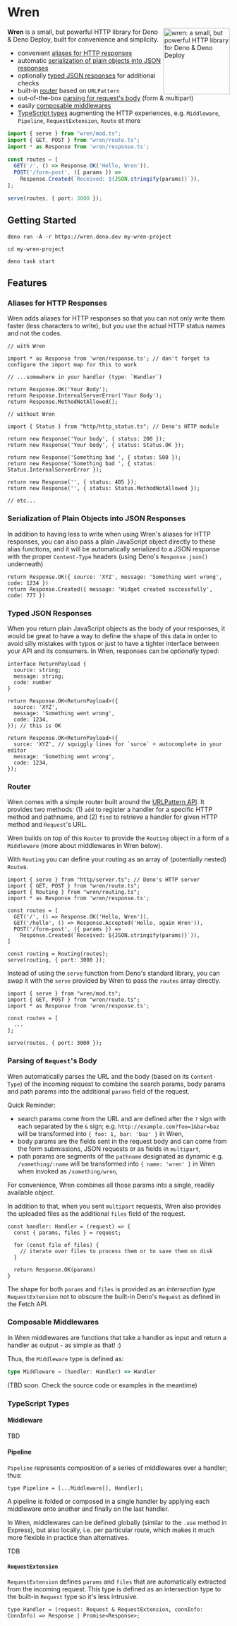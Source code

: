 # Wren

<img align="right" src="./static/wren.png" height="150px" alt="wren: a small, but powerful HTTP library for Deno & Deno Deploy">

**Wren** is a small, but powerful HTTP library for Deno & Deno Deploy, built for convenience and simplicity.

- convenient [aliases for HTTP responses](#aliases-for-http-responses)
- automatic [serialization of plain objects into JSON responses](#serialization-of-plain-objects-into-json-responses)
- optionally [typed JSON responses](#typed-json-responses) for additional checks
- built-in [router](#router) based on `URLPattern`
- out-of-the-box [parsing for request's body](#parsing-of-requests-body) (form & multipart)
- easily [composable middlewares](#composable-middlewares)
- [TypeScript types](#typescript-types) augmenting the HTTP experiences, e.g. `Middleware`, `Pipeline`, `RequestExtension`, `Route` et more

```ts
import { serve } from "wren/mod.ts";
import { GET, POST } from "wren/route.ts";
import * as Response from 'wren/response.ts';

const routes = [
  GET('/', () => Response.OK('Hello, Wren')),
  POST('/form-post', ({ params }) => 
    Response.Created(`Received: ${JSON.stringify(params)}`)),
];

serve(routes, { port: 3000 });
```

## Getting Started

```
deno run -A -r https://wren.deno.dev my-wren-project
```

```
cd my-wren-project
```

```
deno task start
```

## Features

### Aliases for HTTP Responses

Wren adds aliases for HTTP responses so that you can not only write them faster (less characters to write), but you use the actual HTTP status names and not the codes.

```tsx
// with Wren

import * as Response from 'wren/response.ts'; // don't forget to configure the import map for this to work

// ...somewhere in your handler (type: `Handler`)

return Response.OK('Your Body');
return Response.InternalServerError('Your Body');
return Response.MethodNotAllowed();

// without Wren

import { Status } from "http/http_status.ts"; // Deno's HTTP module

return new Response('Your body', { status: 200 });
return new Response('Your body', { status: Status.OK });

return new Response('Something bad ', { status: 500 });
return new Response('Something bad ', { status: Status.InternalServerError });

return new Response('', { status: 405 });
return new Response('', { status: Status.MethodNotAllowed });

// etc...
```

### Serialization of Plain Objects into JSON Responses

In addition to having less to write when using Wren's aliases for HTTP responses, you can also pass a plain JavaScript object directly to these alias functions, and it will be automatically serialized to a JSON response with the proper `Content-Type` headers (using Deno's `Response.json()` underneath)

```tsx
return Response.OK({ source: 'XYZ', message: 'Something went wrong', code: 1234 })
return Response.Created({ message: 'Widget created successfully', code: 777 })
```

### Typed JSON Responses

When you return plain JavaScript objects as the body of your responses, it would be great to have a way to define the shape of this data in order to avoid silly mistakes with typos or just to have a tighter interface between your API and its consumers. In Wren, responses can be *optionally* typed:

```tsx
interface ReturnPayload {
  source: string;
  message: string;
  code: number
}

return Response.OK<ReturnPayload>({ 
  source: 'XYZ',
  message: 'Something went wrong',
  code: 1234,
}); // this is OK

return Response.OK<ReturnPayload>({
  surce: 'XYZ', // squiggly lines for `surce` + autocomplete in your editor
  message: 'Something went wrong',
  code: 1234,
}); 
```

### Router 

Wren comes with a simple router built around the [URLPattern API](https://developer.mozilla.org/en-US/docs/Web/API/URLPattern). It provides two methods: (1) `add` to register a handler for a specific HTTP method and pathname, and (2) `find` to retrieve a handler for given HTTP method and `Request`'s URL.

Wren builds on top of this `Router` to provide the `Routing` object in a form of a `Middleware` (more about middlewares in Wren below).

With `Routing` you can define your routing as an array of (potentially nested) `Route`s.

```tsx
import { serve } from "http/server.ts"; // Deno's HTTP server
import { GET, POST } from "wren/route.ts";
import { Routing } from "wren/routing.ts";
import * as Response from 'wren/response.ts';

const routes = [
  GET('/', () => Response.OK('Hello, Wren')),
  GET('/hello', () => Response.Accepted('Hello, again Wren')),
  POST('/form-post', ({ params }) =>
    Response.Created(`Received: ${JSON.stringify(params)}`)),
]

const routing = Routing(routes);
serve(routing, { port: 3000 });
```

Instead of using the `serve` function from Deno's standard library, you can swap it with the `serve` provided by Wren to pass the `routes` array directly.

```tsx
import { serve } from "wren/mod.ts";
import { GET, POST } from "wren/route.ts";
import * as Response from 'wren/response.ts';

const routes = [
  ...
];

serve(routes, { port: 3000 });
```

### Parsing of `Request`'s Body

Wren automatically parses the URL and the body (based on its `Content-Type`) of the incoming request to combine the search params, body params and path params into the additional `params` field of the request. 

Quick Reminder:
- search params come from the URL and are defined after the `?` sign with each separated by the `&` sign; e.g. `http://example.com?foo=1&bar=baz` will be transformed into `{ foo: 1, bar: 'baz' }` in Wren,
- body params are the fields sent in the request body and can come from the form submissions, JSON requests or as fields in `multipart`,
- path params are segments of the `pathname` designated as dynamic e.g. `/something/:name` will be transformed into `{ name: 'wren' }` in Wren when invoked as `/something/wren`,

For convenience, Wren combines all those params into a single, readily available object.

In addition to that, when you sent `multipart` requests, Wren also provides the uploaded files as the additional `files` field of the request.

```tsx
const handler: Handler = (request) => {
  const { params, files } = request;

  for (const file of files) {
    // iterate over files to process them or to save them on disk
  }

  return Response.OK(params)
}
```

The shape for both `params` and `files` is provided as an *intersection type* `RequestExtension` not to obscure the built-in Deno's `Request` as defined in the Fetch API.

### Composable Middlewares

In Wren middlewares are functions that take a handler as input and return a handler as output - as simple as that! :)

Thus, the `Middleware` type is defined as:

```ts
type Middleware = (handler: Handler) => Handler
```

(TBD soon. Check the source code or examples in the meantime)

### TypeScript Types

#### Middleware

TBD

#### Pipeline

`Pipeline` represents composition of a series of middlewares over a handler; thus:

```tsx
type Pipeline = [...Middleware[], Handler];
```

A pipeline is folded or composed in a single handler by applying each middleware onto another and finally on the last handler.

In Wren, middlewares can be defined globally (similar to the `.use` method in Express), but also locally, i.e. per particular route, which makes it much more flexible in practice than alternatives.

TDB

#### `RequestExtension`

`RequestExtension` defines `params` and `files` that are automatically extracted from the incoming request. This type is defined as an intersection type to the built-in `Request` type so it's less intrusive.

```tsx
type Handler = (request: Request & RequestExtension, connInfo: ConnInfo) => Response | Promise<Response>;
```

